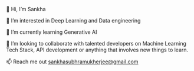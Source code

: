 👋 Hi, I’m Sankha

👀 I’m interested in Deep Learning and Data engineering

🌱 I’m currently learning Generative AI

💞️ I’m looking to collaborate with talented developers on Machine Learning Tech Stack, API development or anything that involves new things to learn.

📫 Reach me out sankhasubhramukherjee@gmail.com
